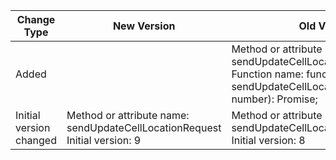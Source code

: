 | Change Type | New Version | Old Version | d.ts File |
| ---- | ------ | ------ | -------- |
|Added||Method or attribute name: sendUpdateCellLocationRequest<br>Function name: function sendUpdateCellLocationRequest(slotId?: number): Promise<void>;|@ohos.telephony.radio.d.ts|
|Initial version changed |Method or attribute name: sendUpdateCellLocationRequest<br>Initial version: 9|Method or attribute name: sendUpdateCellLocationRequest<br>Initial version: 8|@ohos.telephony.radio.d.ts|
